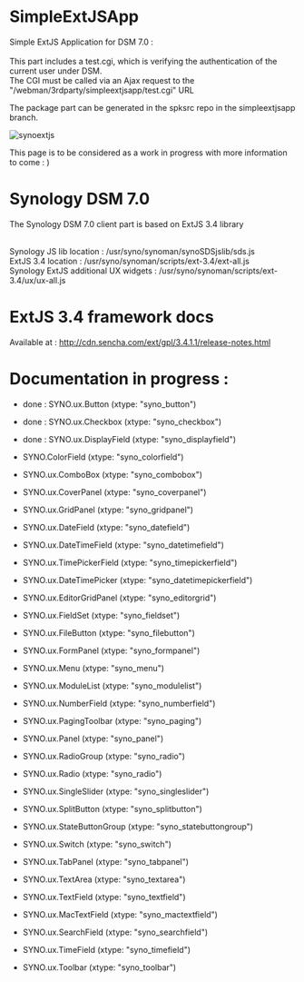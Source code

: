# SimpleExtJSApp
Simple ExtJS Application for DSM 7.0 :<br><br>
This part includes a test.cgi, which is verifying the authentication of the current user under DSM. <br> 
The CGI must be called via an Ajax request to the "/webman/3rdparty/simpleextjsapp/test.cgi" URL <br>

The package part can be generated in the spksrc repo in the simpleextjsapp branch. <br>

![synoextjs](https://user-images.githubusercontent.com/57635141/116126847-69e12e80-a6c7-11eb-8fb2-ba0f1bb5953f.png)

This page is to be considered as a work in progress with more information to come : ) <br>

# Synology DSM 7.0
The Synology DSM 7.0 client part is based on ExtJS 3.4 library <br><br>

Synology JS lib location : /usr/syno/synoman/synoSDSjslib/sds.js <br>
ExtJS 3.4 location : /usr/syno/synoman/scripts/ext-3.4/ext-all.js <br>
Synology ExtJS additional UX widgets : /usr/syno/synoman/scripts/ext-3.4/ux/ux-all.js <br>

# ExtJS 3.4 framework docs
Available at : http://cdn.sencha.com/ext/gpl/3.4.1.1/release-notes.html<br>

# Documentation in progress :

  - done : SYNO.ux.Button (xtype: "syno_button") <br>
  - done : SYNO.ux.Checkbox (xtype: "syno_checkbox") <br>
  - done : SYNO.ux.DisplayField (xtype: "syno_displayfield") <br>
  - SYNO.ColorField (xtype: "syno_colorfield") <br>
  - SYNO.ux.ComboBox (xtype: "syno_combobox") <br>
  - SYNO.ux.CoverPanel (xtype: "syno_coverpanel") <br>
  - SYNO.ux.GridPanel (xtype: "syno_gridpanel") <br>
  - SYNO.ux.DateField (xtype: "syno_datefield") <br>
  - SYNO.ux.DateTimeField (xtype: "syno_datetimefield") <br>
  - SYNO.ux.TimePickerField (xtype: "syno_timepickerfield") <br>
  - SYNO.ux.DateTimePicker (xtype: "syno_datetimepickerfield") <br>

  - SYNO.ux.EditorGridPanel (xtype: "syno_editorgrid") <br>
  - SYNO.ux.FieldSet (xtype: "syno_fieldset") <br>
  - SYNO.ux.FileButton (xtype: "syno_filebutton") <br>
  - SYNO.ux.FormPanel (xtype: "syno_formpanel") <br>
  - SYNO.ux.Menu (xtype: "syno_menu") <br>
  - SYNO.ux.ModuleList (xtype: "syno_modulelist") <br>
  - SYNO.ux.NumberField (xtype: "syno_numberfield") <br>
  - SYNO.ux.PagingToolbar (xtype: "syno_paging") <br>
  - SYNO.ux.Panel (xtype: "syno_panel") <br>
  - SYNO.ux.RadioGroup (xtype: "syno_radio") <br>
  - SYNO.ux.Radio (xtype: "syno_radio") <br>
  - SYNO.ux.SingleSlider (xtype: "syno_singleslider") <br>
  - SYNO.ux.SplitButton (xtype: "syno_splitbutton") <br>
  - SYNO.ux.StateButtonGroup (xtype: "syno_statebuttongroup") <br>
  - SYNO.ux.Switch (xtype: "syno_switch") <br>
  - SYNO.ux.TabPanel (xtype: "syno_tabpanel") <br>
  - SYNO.ux.TextArea (xtype: "syno_textarea") <br>
  - SYNO.ux.TextField (xtype: "syno_textfield") <br>
  - SYNO.ux.MacTextField (xtype: "syno_mactextfield") <br>
  - SYNO.ux.SearchField (xtype: "syno_searchfield") <br>
  - SYNO.ux.TimeField (xtype: "syno_timefield") <br>
  - SYNO.ux.Toolbar (xtype: "syno_toolbar") <br>

